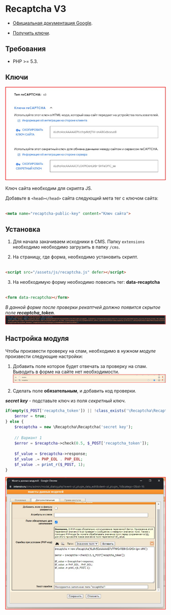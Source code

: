 # Recaptcha V3

* [Официальная документация Google](https://developers.google.com/recaptcha/docs/v3).

* [Получить ключи](https://www.google.com/recaptcha/admin/create).

## Требования

* PHP >= 5.3.

## Ключи

![Google Recaptcha Keys](images/keys.jpg)

Ключ сайта необходим для скрипта JS.

Добавьте в ```<head></head>``` сайта следующий мета тег с ключом сайта:

```html

<meta name="recaptcha-public-key" content="Ключ сайта">
```

## Установка

1. Для начала закачиваем исходники в CMS. Папку `extensions` необходимо необходимо загрузить в папку `/cms`.

4. На страницу, где форма, необходимо установить скрипт.

```html

<script src="/assets/js/recaptcha.js" defer></script> 
```

3. На необходимую форму необходимо повесить тег: **data-recaptcha**

```html

<form data-recaptcha></form>
```

*В данной форме после проверки рекаптчей должно появится скрытое поле **recaptcha_token***.
![Скрытое поле в форме отправки](images/field-in-form.jpg)

## Настройка модуля

Чтобы произвести проверку на спам, необходимо в *нужном модуле* произвести следующие настройки:

1. Добавить поле которое будет отвечать за проверку на спам. Выводить в форме на сайте нет необходимости.
   ![Новое поле для рекаптчи](images/field-in-module.jpg)


2. Сделать поле **обязательным**, и добавить код проверки.

***secret key*** - подставьте ключ из поля *секретный ключ*.

```php
if(empty($_POST['recaptcha_token']) || !class_exists('\Recaptcha\Recaptcha')) {
    $error = true;
} else {
    $recaptcha = new \Recaptcha\Recaptcha('secret key');

    // Вариант 1
    $error = $recaptcha->check(0.5, $_POST['recaptcha_token']);

    $f_value = $recaptcha->response;
    $f_value .= PHP_EOL . PHP_EOL;
    $f_value .= print_r($_POST, 1); 
}
```

![Новое поле для Recaptcha](images/field-in-module-2.jpg)




